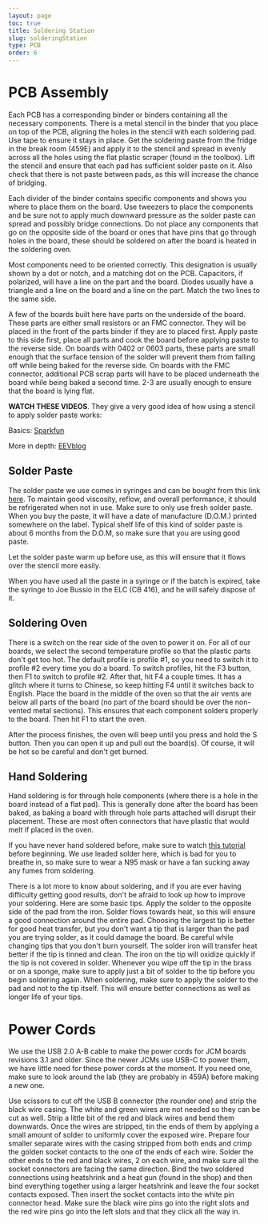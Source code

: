 ```yaml
---
layout: page
toc: true
title: Soldering Station
slug: solderingStation
type: PCB
order: 6
---
```



# PCB Assembly

Each PCB has a corresponding binder or binders containing all the necessary components. There is a metal stencil in the binder that you place on top of the PCB, aligning the holes in the stencil with each soldering pad. Use tape to ensure it stays in place. Get the soldering paste from the fridge in the break room (459E) and apply it to the stencil and spread in evenly across all the holes using the flat plastic scraper (found in the toolbox). Lift the stencil and ensure that each pad has sufficient solder paste on it. Also check that there is not paste between pads, as this will increase the chance of bridging. 

Each divider of the binder contains specific components and shows you where to place them on the board. Use tweezers to place the components and be sure not to apply much downward pressure as the solder paste can spread and possibly bridge connections. Do not place any components that go on the opposite side of the board or ones that have pins that go through holes in the board, these should be soldered on after the board is heated in the soldering oven. 

Most components need to be oriented correctly. This designation is usually shown by a dot or notch, and a matching dot on the PCB. Capacitors, if polarized, will have a line on the part and the board. Diodes usually have a triangle and a line on the board and a line on the part. Match the two lines to the same side.

A few of the boards built here have parts on the underside of the board. These parts are either small resistors or an FMC connector. They will be placed in the front of the parts binder if they are to placed first. Apply paste to this side first, place all parts and cook the board before applying paste to the reverse side. On boards with 0402 or 0603 parts, these parts are small enough that the surface tension of the solder will prevent them from falling off while being baked for the reverse side. On boards with the FMC connector, additional PCB scrap parts will have to be placed underneath the board while being baked a second time. 2-3 are usually enough to ensure that the board is lying flat. 

**WATCH THESE VIDEOS**. They give a very good idea of how using a stencil to apply solder paste works:

Basics: [Sparkfun](https://www.youtube.com/watch?v=WDIqtGMROjM)

More in depth: [EEVblog](https://www.youtube.com/watch?v=qyDRHI4YeMI)

## Solder Paste

The solder paste we use comes in syringes and can be bought from this link [here](https://www.amazon.com/Kester-EP256-Solder-Syringe-Dispenser/dp/B006UTCYM2/ref=sr_1_2?dchild=1&keywords=kester+solder+paste&qid=1585170588&sr=8-2). To maintain good viscosity, reflow, and overall performance, it should be refrigerated when not in use. Make sure to only use fresh solder paste. When you buy the paste, it will have a date of manufacture (D.O.M.) printed somewhere on the label. Typical shelf life of this kind of solder paste is about 6 months from the D.O.M, so make sure that you are using good paste.

Let the solder paste warm up before use, as this will ensure that it flows over the stencil more easily.

When you have used all the paste in a syringe or if the batch is expired, take the syringe to Joe Bussio in the ELC (CB 416), and he will safely dispose of it.

## Soldering Oven

There is a switch on the rear side of the oven to power it on. For all of our boards, we select the second temperature profile so that the plastic parts don't get too hot. The default profile is profile #1, so you need to switch it to profile #2 every time you do a board. To switch profiles, hit the F3 button, then F1 to switch to profile #2. After that, hit F4 a couple times. It has a glitch where it turns to Chinese, so keep hitting F4 until it switches back to English. Place the board in the middle of the oven so that the air vents are below all parts of the board (no part of the board should be over the non-vented metal sections). This ensures that each component solders properly to the board. Then hit F1 to start the oven.

After the process finishes, the oven will beep until you press and hold the S button. Then you can open it up and pull out the board(s). Of course, it will be hot so be careful and don't get burned. 

## Hand Soldering

Hand soldering is for through hole components (where there is a hole in the board instead of a flat pad). This is generally done after the board has been baked, as baking a board with through hole parts attached will disrupt their placement. These are most often connectors that have plastic that would melt if placed in the oven. 

If you have never hand soldered before, make sure to watch [this tutorial](https://www.youtube.com/watch?v=Qps9woUGkvI) before beginning. We use leaded solder here, which is bad for you to breathe in, so make sure to wear a N95 mask or have a fan sucking away any fumes from soldering.

There is a lot more to know about soldering, and if you are ever having difficulty getting good results, don't be afraid to look up how to improve your soldering. Here are some basic tips. Apply the solder to the opposite side of the pad from the iron. Solder flows towards heat, so this will ensure a good connection around the entire pad. Choosing the largest tip is better for good heat transfer, but you don't want a tip that is larger than the pad you are trying solder, as it could damage the board. Be careful while changing tips that you don't burn yourself. The solder iron will transfer heat better if the tip is tinned and clean. The iron on the tip will oxidize quickly if the tip is not covered in solder. Whenever you wipe off the tip in the brass or on a sponge, make sure to apply just a bit of solder to the tip before you begin soldering again. When soldering, make sure to apply the solder to the pad and not to the tip itself. This will ensure better connections as well as longer life of your tips.

# Power Cords

We use the USB 2.0 A-B cable to make the power cords for JCM boards revisions 3.1 and older. Since the newer JCMs use USB-C to power them, we have little need for these power cords at the moment. If you need one, make sure to look around the lab (they are probably in 459A) before making a new one.

Use scissors to cut off the USB B connector (the rounder one) and strip the black wire casing. The white and green wires are not needed so they can be cut as well. Strip a little bit of the red and black wires and bend them downwards. Once the wires are stripped, tin the ends of them by applying a small amount of solder to uniformly cover the exposed wire. Prepare four smaller separate wires with the casing stripped from both ends and crimp the golden socket contacts to the one of the ends of each wire. Solder the other ends to the red and black wires, 2 on each wire, and make sure all the socket connectors are facing the same direction. Bind the two soldered connections using heatshrink and a heat gun (found in the shop) and then bind everything together using a larger heatshrink and leave the four socket contacts exposed. Then insert the socket contacts into the white pin connector head. Make sure the black wire pins go into the right slots and the red wire pins go into the left slots and that they click all the way in.

